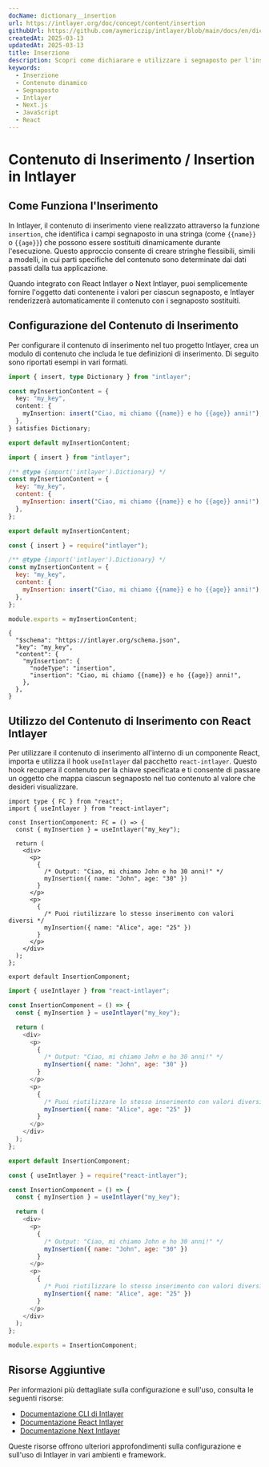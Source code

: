 ```yaml
---
docName: dictionary__insertion
url: https://intlayer.org/doc/concept/content/insertion
githubUrl: https://github.com/aymericzip/intlayer/blob/main/docs/en/dictionary/insertion.md
createdAt: 2025-03-13
updatedAt: 2025-03-13
title: Inserzione
description: Scopri come dichiarare e utilizzare i segnaposto per l'inserzione nei tuoi contenuti. Questa documentazione ti guida attraverso i passaggi per inserire dinamicamente i valori nelle strutture di contenuto predefinite.
keywords:
  - Inserzione
  - Contenuto dinamico
  - Segnaposto
  - Intlayer
  - Next.js
  - JavaScript
  - React
---
```


# Contenuto di Inserimento / Insertion in Intlayer

## Come Funziona l'Inserimento

In Intlayer, il contenuto di inserimento viene realizzato attraverso la funzione `insertion`, che identifica i campi segnaposto in una stringa (come `{{name}}` o `{{age}}`) che possono essere sostituiti dinamicamente durante l'esecuzione. Questo approccio consente di creare stringhe flessibili, simili a modelli, in cui parti specifiche del contenuto sono determinate dai dati passati dalla tua applicazione.

Quando integrato con React Intlayer o Next Intlayer, puoi semplicemente fornire l'oggetto dati contenente i valori per ciascun segnaposto, e Intlayer renderizzerà automaticamente il contenuto con i segnaposto sostituiti.

## Configurazione del Contenuto di Inserimento

Per configurare il contenuto di inserimento nel tuo progetto Intlayer, crea un modulo di contenuto che includa le tue definizioni di inserimento. Di seguito sono riportati esempi in vari formati.

```typescript fileName="**/*.content.ts" contentDeclarationFormat="typescript"
import { insert, type Dictionary } from "intlayer";

const myInsertionContent = {
  key: "my_key",
  content: {
    myInsertion: insert("Ciao, mi chiamo {{name}} e ho {{age}} anni!"),
  },
} satisfies Dictionary;

export default myInsertionContent;
```

```javascript fileName="**/*.content.mjs" contentDeclarationFormat="esm"
import { insert } from "intlayer";

/** @type {import('intlayer').Dictionary} */
const myInsertionContent = {
  key: "my_key",
  content: {
    myInsertion: insert("Ciao, mi chiamo {{name}} e ho {{age}} anni!"),
  },
};

export default myInsertionContent;
```

```javascript fileName="**/*.content.cjs" contentDeclarationFormat="commonjs"
const { insert } = require("intlayer");

/** @type {import('intlayer').Dictionary} */
const myInsertionContent = {
  key: "my_key",
  content: {
    myInsertion: insert("Ciao, mi chiamo {{name}} e ho {{age}} anni!"),
  },
};

module.exports = myInsertionContent;
```

```json5 fileName="**/*.content.json" contentDeclarationFormat="json"
{
  "$schema": "https://intlayer.org/schema.json",
  "key": "my_key",
  "content": {
    "myInsertion": {
      "nodeType": "insertion",
      "insertion": "Ciao, mi chiamo {{name}} e ho {{age}} anni!",
    },
  },
}
```

## Utilizzo del Contenuto di Inserimento con React Intlayer

Per utilizzare il contenuto di inserimento all'interno di un componente React, importa e utilizza il hook `useIntlayer` dal pacchetto `react-intlayer`. Questo hook recupera il contenuto per la chiave specificata e ti consente di passare un oggetto che mappa ciascun segnaposto nel tuo contenuto al valore che desideri visualizzare.

```tsx fileName="**/*.tsx" codeFormat="typescript"
import type { FC } from "react";
import { useIntlayer } from "react-intlayer";

const InsertionComponent: FC = () => {
  const { myInsertion } = useIntlayer("my_key");

  return (
    <div>
      <p>
        {
          /* Output: "Ciao, mi chiamo John e ho 30 anni!" */
          myInsertion({ name: "John", age: "30" })
        }
      </p>
      <p>
        {
          /* Puoi riutilizzare lo stesso inserimento con valori diversi */
          myInsertion({ name: "Alice", age: "25" })
        }
      </p>
    </div>
  );
};

export default InsertionComponent;
```

```javascript fileName="**/*.mjx" codeFormat="esm"
import { useIntlayer } from "react-intlayer";

const InsertionComponent = () => {
  const { myInsertion } = useIntlayer("my_key");

  return (
    <div>
      <p>
        {
          /* Output: "Ciao, mi chiamo John e ho 30 anni!" */
          myInsertion({ name: "John", age: "30" })
        }
      </p>
      <p>
        {
          /* Puoi riutilizzare lo stesso inserimento con valori diversi */
          myInsertion({ name: "Alice", age: "25" })
        }
      </p>
    </div>
  );
};

export default InsertionComponent;
```

```javascript fileName="**/*.cjs" codeFormat="commonjs"
const { useIntlayer } = require("react-intlayer");

const InsertionComponent = () => {
  const { myInsertion } = useIntlayer("my_key");

  return (
    <div>
      <p>
        {
          /* Output: "Ciao, mi chiamo John e ho 30 anni!" */
          myInsertion({ name: "John", age: "30" })
        }
      </p>
      <p>
        {
          /* Puoi riutilizzare lo stesso inserimento con valori diversi */
          myInsertion({ name: "Alice", age: "25" })
        }
      </p>
    </div>
  );
};

module.exports = InsertionComponent;
```

## Risorse Aggiuntive

Per informazioni più dettagliate sulla configurazione e sull'uso, consulta le seguenti risorse:

- [Documentazione CLI di Intlayer](https://github.com/aymericzip/intlayer/blob/main/docs/it/intlayer_cli.md)
- [Documentazione React Intlayer](https://github.com/aymericzip/intlayer/blob/main/docs/it/intlayer_with_create_react_app.md)
- [Documentazione Next Intlayer](https://github.com/aymericzip/intlayer/blob/main/docs/it/intlayer_with_nextjs_15.md)

Queste risorse offrono ulteriori approfondimenti sulla configurazione e sull'uso di Intlayer in vari ambienti e framework.
